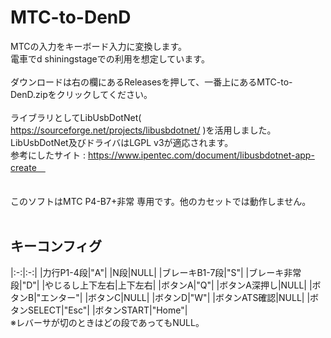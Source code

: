 # MTC-to-DenD

MTCの入力をキーボード入力に変換します。<br>
電車でd shiningstageでの利用を想定しています。
<br><br>
ダウンロードは右の欄にあるReleasesを押して、一番上にあるMTC-to-DenD.zipをクリックしてください。
<br><br>
ライブラリとしてLibUsbDotNet( https://sourceforge.net/projects/libusbdotnet/ )を活用しました。<br>
LibUsbDotNet及びドライバはLGPL v3が適応されます。<br>
参考にしたサイト : https://www.ipentec.com/document/libusbdotnet-app-create　<br>
<br><br>
このソフトはMTC P4-B7+非常 専用です。他のカセットでは動作しません。
<br><br>
## キーコンフィグ<br>
|:-:|:-:|
|力行P1-4段|"A"|
|N段|NULL|
|ブレーキB1-7段|"S"|
|ブレーキ非常段|"D"|
|やじるし上下左右|上下左右|
|ボタンA|"Q"|
|ボタンA深押し|NULL|
|ボタンB|"エンター"|
|ボタンC|NULL|
|ボタンD|"W"|
|ボタンATS確認|NULL|
|ボタンSELECT|"Esc"|
|ボタンSTART|"Home"|
<br>
※レバーサが切のときはどの段であってもNULL。<br>

